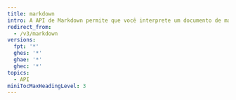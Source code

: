 ```yaml
---
title: markdown
intro: A API de Markdown permite que você interprete um documento de markdown como uma página HTML ou como texto não processado.
redirect_from:
  - /v3/markdown
versions:
  fpt: '*'
  ghes: '*'
  ghae: '*'
  ghec: '*'
topics:
  - API
miniTocMaxHeadingLevel: 3
---
```


<!--
  Operations are automatically generated. Markdown for this page is located in data/reusables/rest-reference/markdown
-->
